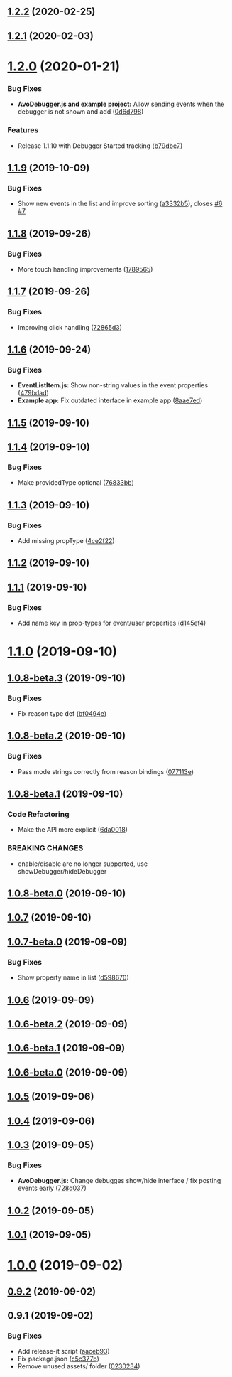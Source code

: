 ## [1.2.2](https://github.com/avohq/react-native-analytics-debugger/compare/1.2.1...1.2.2) (2020-02-25)



## [1.2.1](https://github.com/avohq/react-native-analytics-debugger/compare/1.2.0...1.2.1) (2020-02-03)



# [1.2.0](https://github.com/avohq/react-native-analytics-debugger/compare/1.1.9...1.2.0) (2020-01-21)


### Bug Fixes

* **AvoDebugger.js and example project:** Allow sending events when the debugger is not shown and add ([0d6d798](https://github.com/avohq/react-native-analytics-debugger/commit/0d6d798))


### Features

* Release 1.1.10 with Debugger Started tracking ([b79dbe7](https://github.com/avohq/react-native-analytics-debugger/commit/b79dbe7))



## [1.1.9](https://github.com/avohq/react-native-analytics-debugger/compare/1.1.8...1.1.9) (2019-10-09)


### Bug Fixes

* Show new events in the list and improve sorting ([a3332b5](https://github.com/avohq/react-native-analytics-debugger/commit/a3332b5)), closes [#6](https://github.com/avohq/react-native-analytics-debugger/issues/6) [#7](https://github.com/avohq/react-native-analytics-debugger/issues/7)



## [1.1.8](https://github.com/avohq/react-native-analytics-debugger/compare/1.1.7...1.1.8) (2019-09-26)


### Bug Fixes

* More touch handling improvements ([1789565](https://github.com/avohq/react-native-analytics-debugger/commit/1789565))



## [1.1.7](https://github.com/avohq/react-native-analytics-debugger/compare/1.1.6...1.1.7) (2019-09-26)


### Bug Fixes

* Improving click handling ([72865d3](https://github.com/avohq/react-native-analytics-debugger/commit/72865d3))



## [1.1.6](https://github.com/avohq/react-native-analytics-debugger/compare/1.1.5...1.1.6) (2019-09-24)


### Bug Fixes

* **EventListItem.js:** Show non-string values in the event properties ([479bdad](https://github.com/avohq/react-native-analytics-debugger/commit/479bdad))
* **Example app:** Fix outdated interface in example app ([8aae7ed](https://github.com/avohq/react-native-analytics-debugger/commit/8aae7ed))



## [1.1.5](https://github.com/avohq/react-native-analytics-debugger/compare/1.1.4...1.1.5) (2019-09-10)



## [1.1.4](https://github.com/avohq/react-native-analytics-debugger/compare/1.1.3...1.1.4) (2019-09-10)


### Bug Fixes

* Make providedType optional ([76833bb](https://github.com/avohq/react-native-analytics-debugger/commit/76833bb))



## [1.1.3](https://github.com/avohq/react-native-analytics-debugger/compare/1.1.2...1.1.3) (2019-09-10)


### Bug Fixes

* Add missing propType ([4ce2f22](https://github.com/avohq/react-native-analytics-debugger/commit/4ce2f22))



## [1.1.2](https://github.com/avohq/react-native-analytics-debugger/compare/1.1.1...1.1.2) (2019-09-10)



## [1.1.1](https://github.com/avohq/react-native-analytics-debugger/compare/1.1.0...1.1.1) (2019-09-10)


### Bug Fixes

* Add name key in prop-types for event/user properties ([d145ef4](https://github.com/avohq/react-native-analytics-debugger/commit/d145ef4))



# [1.1.0](https://github.com/avohq/react-native-analytics-debugger/compare/1.0.8-beta.3...1.1.0) (2019-09-10)



## [1.0.8-beta.3](https://github.com/avohq/react-native-analytics-debugger/compare/1.0.8-beta.2...1.0.8-beta.3) (2019-09-10)


### Bug Fixes

* Fix reason type def ([bf0494e](https://github.com/avohq/react-native-analytics-debugger/commit/bf0494e))



## [1.0.8-beta.2](https://github.com/avohq/react-native-analytics-debugger/compare/1.0.8-beta.1...1.0.8-beta.2) (2019-09-10)


### Bug Fixes

* Pass mode strings correctly from reason bindings ([077113e](https://github.com/avohq/react-native-analytics-debugger/commit/077113e))



## [1.0.8-beta.1](https://github.com/avohq/react-native-analytics-debugger/compare/1.0.8-beta.0...1.0.8-beta.1) (2019-09-10)


### Code Refactoring

* Make the API more explicit ([6da0018](https://github.com/avohq/react-native-analytics-debugger/commit/6da0018))


### BREAKING CHANGES

* enable/disable are no longer supported, use showDebugger/hideDebugger



## [1.0.8-beta.0](https://github.com/avohq/react-native-analytics-debugger/compare/1.0.7...1.0.8-beta.0) (2019-09-10)



## [1.0.7](https://github.com/avohq/react-native-analytics-debugger/compare/1.0.7-beta.0...1.0.7) (2019-09-10)



## [1.0.7-beta.0](https://github.com/avohq/react-native-analytics-debugger/compare/1.0.6...1.0.7-beta.0) (2019-09-09)


### Bug Fixes

* Show property name in list ([d598670](https://github.com/avohq/react-native-analytics-debugger/commit/d598670))



## [1.0.6](https://github.com/avohq/react-native-analytics-debugger/compare/1.0.6-beta.2...1.0.6) (2019-09-09)



## [1.0.6-beta.2](https://github.com/avohq/react-native-analytics-debugger/compare/1.0.6-beta.1...1.0.6-beta.2) (2019-09-09)



## [1.0.6-beta.1](https://github.com/avohq/react-native-analytics-debugger/compare/1.0.6-beta.0...1.0.6-beta.1) (2019-09-09)



## [1.0.6-beta.0](https://github.com/avohq/react-native-analytics-debugger/compare/1.0.5...1.0.6-beta.0) (2019-09-09)



## [1.0.5](https://github.com/avohq/react-native-analytics-debugger/compare/1.0.4...1.0.5) (2019-09-06)



## [1.0.4](https://github.com/avohq/react-native-analytics-debugger/compare/1.0.3...1.0.4) (2019-09-06)



## [1.0.3](https://github.com/avohq/react-native-analytics-debugger/compare/1.0.2...1.0.3) (2019-09-05)


### Bug Fixes

* **AvoDebugger.js:** Change debugges show/hide interface / fix posting events early ([728d037](https://github.com/avohq/react-native-analytics-debugger/commit/728d037))



## [1.0.2](https://github.com/avohq/react-native-analytics-debugger/compare/1.0.1...1.0.2) (2019-09-05)



## [1.0.1](https://github.com/avohq/react-native-analytics-debugger/compare/1.0.0...1.0.1) (2019-09-05)



# [1.0.0](https://github.com/avohq/avo-react-native-debugger/compare/0.9.1...1.0.0) (2019-09-02)



## [0.9.2](https://github.com/avohq/avo-react-native-debugger/compare/0.9.1...0.9.2) (2019-09-02)



## 0.9.1 (2019-09-02)


### Bug Fixes

* Add release-it script ([aaceb93](https://github.com/avohq/avo-react-native-debugger/commit/aaceb93))
* Fix package.json ([c5c377b](https://github.com/avohq/avo-react-native-debugger/commit/c5c377b))
* Remove unused assets/ folder ([0230234](https://github.com/avohq/avo-react-native-debugger/commit/0230234))



